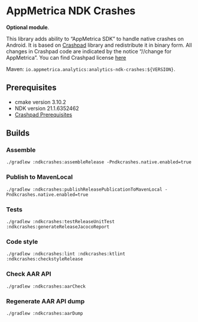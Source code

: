 # AppMetrica NDK Crashes

**Optional module**.

This library adds ability to “AppMetrica SDK” to handle native crashes on Android.
It is based on [Crashpad](https://chromium.googlesource.com/crashpad/crashpad/+/refs/heads/main) library and redistribute it in binary form.
All changes in Crashpad code are indicated by the notice “//change for AppMetrica”.
You can find Crashpad license [here](https://chromium.googlesource.com/crashpad/crashpad/+/refs/heads/main/LICENSE)

Maven: `io.appmetrica.analytics:analytics-ndk-crashes:${VERSION}`.

## Prerequisites

- cmake version 3.10.2
- NDK version 21.1.6352462
- [Crashpad Prerequisites](https://chromium.googlesource.com/crashpad/crashpad/+/HEAD/doc/developing.md#prerequisites)

## Builds

### Assemble

`./gradlew :ndkcrashes:assembleRelease -Pndkcrashes.native.enabled=true`

### Publish to MavenLocal

`./gradlew :ndkcrashes:publishReleasePublicationToMavenLocal -Pndkcrashes.native.enabled=true`

### Tests

`./gradlew :ndkcrashes:testReleaseUnitTest :ndkcrashes:generateReleaseJacocoReport`

### Code style

`./gradlew :ndkcrashes:lint :ndkcrashes:ktlint :ndkcrashes:checkstyleRelease`

### Check AAR API

`./gradlew :ndkcrashes:aarCheck`

### Regenerate AAR API dump

`./gradlew :ndkcrashes:aarDump`
